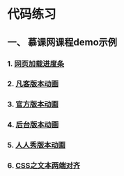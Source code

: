 # 代码练习
## 一、 慕课网课程demo示例
### 1. [网页加载进度条](http://wangyongjie.top/demo/网页加载进度条/css动画.html)
### 2. [凡客版本动画](http://wangyongjie.top/demo/css3动画演示/凡客版本动画.html)
### 3. [官方版本动画](http://wangyongjie.top/demo/css3动画演示/官方版本动画.html)
### 4. [后台版本动画](http://wangyongjie.top/demo/css3动画演示/后台版本动画.html)
### 5. [人人秀版本动画](http://wangyongjie.top/demo/css3动画演示/人人秀版本动画.html)
### 6. [CSS之文本两端对齐](http://wangyongjie.top/demo/CSS之文本两端对齐)


